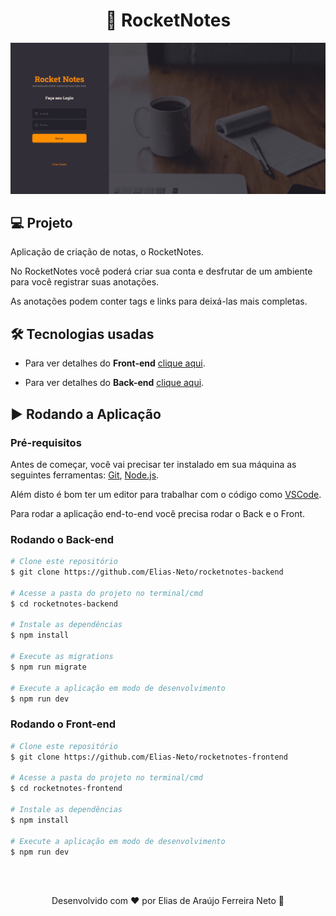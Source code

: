 <h1 align="center">📝 RocketNotes</h1>

<img src="./.github/demonstracao.gif">

<br>

## 💻 Projeto

Aplicação de criação de notas, o RocketNotes.

No RocketNotes você poderá criar sua conta e desfrutar de um ambiente para você registrar suas anotações.

As anotações podem conter tags e links para deixá-las mais completas.

## 🛠 Tecnologias usadas

- Para ver detalhes do **Front-end** [clique aqui](https://github.com/Elias-Neto/rocketnotes-frontend).

- Para ver detalhes do **Back-end** [clique aqui](https://github.com/Elias-Neto/rocketnotes-backend).

## ▶ Rodando a Aplicação

### Pré-requisitos

Antes de começar, você vai precisar ter instalado em sua máquina as seguintes ferramentas:
[Git](https://git-scm.com), [Node.js](https://nodejs.org/en/).

Além disto é bom ter um editor para trabalhar com o código como [VSCode](https://code.visualstudio.com/).

Para rodar a aplicação end-to-end você precisa rodar o Back e o Front.

### Rodando o Back-end

```bash
# Clone este repositório
$ git clone https://github.com/Elias-Neto/rocketnotes-backend

# Acesse a pasta do projeto no terminal/cmd
$ cd rocketnotes-backend

# Instale as dependências
$ npm install

# Execute as migrations
$ npm run migrate

# Execute a aplicação em modo de desenvolvimento
$ npm run dev
```

### Rodando o Front-end

```bash
# Clone este repositório
$ git clone https://github.com/Elias-Neto/rocketnotes-frontend

# Acesse a pasta do projeto no terminal/cmd
$ cd rocketnotes-frontend

# Instale as dependências
$ npm install

# Execute a aplicação em modo de desenvolvimento
$ npm run dev
```

<br>
<br>

<p align="center"> Desenvolvido com ❤ por Elias de Araújo Ferreira Neto 👋 <p>
